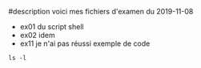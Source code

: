 #description
voici mes fichiers d'examen du 2019-11-08
 
* ex01 du script shell
* ex02 idem
* ex11 je n'ai pas réussi exemple de code

``ls -l``
  
